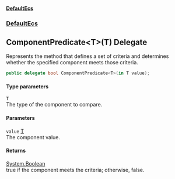 #### [DefaultEcs](index.md 'index')
### [DefaultEcs](index.md#DefaultEcs 'DefaultEcs')
## ComponentPredicate&lt;T&gt;(T) Delegate
Represents the method that defines a set of criteria and determines whether the specified component meets those criteria.  
```csharp
public delegate bool ComponentPredicate<T>(in T value);
```
#### Type parameters
<a name='DefaultEcs_ComponentPredicate_T_(T)_T'></a>
`T`  
The type of the component to compare.
  
#### Parameters
<a name='DefaultEcs_ComponentPredicate_T_(T)_value'></a>
`value` [T](ComponentPredicate_T_(T).md#DefaultEcs_ComponentPredicate_T_(T)_T 'DefaultEcs.ComponentPredicate&lt;T&gt;(T).T')  
The component value.
  
#### Returns
[System.Boolean](https://docs.microsoft.com/en-us/dotnet/api/System.Boolean 'System.Boolean')  
true if the component meets the criteria; otherwise, false.
